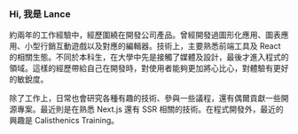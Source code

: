 ---
---

### Hi, 我是 Lance

約兩年的工作經驗中，經歷圍繞在開發公司產品。曾經開發過圖形化應用、圖表應用、小型行銷互動遊戲以及對應的編輯器。技術上，主要熟悉前端工具及 React 的相關生態。不同於本科生，在大學中先是接觸了媒體及設計，最後才進入程式的領域。這樣的經歷帶給自己在開發時，對使用者能夠更加將心比心，對體驗有更好的敏銳度。

除了工作上，日常也會研究各種有趣的技術、參與一些議程，還有偶爾貢獻一些開源專案。最近則是在熟悉 Next.js 還有 SSR 相關的技術。在程式開發外，最近的興趣是 Calisthenics Training。